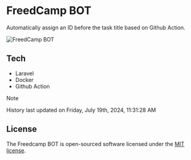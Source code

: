 # FreedCamp BOT

Automatically assign an ID before the task title based on Github Action.

![FreedCamp BOT](https://repository-images.githubusercontent.com/737932867/7d34798b-2680-471c-b089-a78a718d3d6a)

## Tech

- Laravel
- Docker
- Github Action

> [!NOTE]  
> History last updated on Friday, July 19th, 2024, 11:31:28 AM

## License

The Freedcamp BOT is open-sourced software licensed under the [MIT license](https://opensource.org/licenses/MIT).
